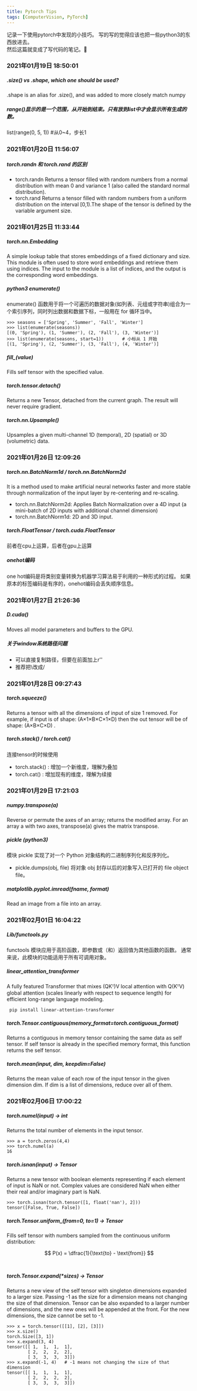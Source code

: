 ```yaml
---
title: Pytorch Tips
tags: [ComputerVision, PyTorch]
---
```


记录一下使用pytorch中发现的小技巧。
写的写的觉得应该也把一些python3的东西放进去。  
然后这篇就变成了写代码的笔记。🤦‍

### 2021年01月19日 18:50:01
##### .size() vs .shape, which one should be used?
  .shape is an alias for .size(), and was added to more closely match numpy
##### range()显示的是一个范围，从开始到结束。只有放到list中才会显示所有生成的数。
  list(range(0, 5, 1)) #从0~4，步长1

### 2021年01月20日 11:56:07
##### torch.randn 和 torch.rand 的区别
- torch.randn
  Returns a tensor filled with random numbers from a normal distribution with mean 0 and variance 1 (also called the standard normal distribution).
- torch.rand
  Returns a tensor filled with random numbers from a uniform distribution on the interval [0,1).The shape of the tensor is defined by the variable argument size.

### 2021年01月25日 11:33:44
##### torch.nn.Embedding
A simple lookup table that stores embeddings of a fixed dictionary and size.  
This module is often used to store word embeddings and retrieve them using indices. The input to the module is a list of indices, and the output is the corresponding word embeddings.
##### python3 enumerate()
enumerate() 函数用于将一个可遍历的数据对象(如列表、元组或字符串)组合为一个索引序列，同时列出数据和数据下标，一般用在 for 循环当中。
  ```
  >>> seasons = ['Spring', 'Summer', 'Fall', 'Winter']
  >>> list(enumerate(seasons))
  [(0, 'Spring'), (1, 'Summer'), (2, 'Fall'), (3, 'Winter')]
  >>> list(enumerate(seasons, start=1))       # 小标从 1 开始
  [(1, 'Spring'), (2, 'Summer'), (3, 'Fall'), (4, 'Winter')]
  ```
##### fill_(value)
Fills self tensor with the specified value.
##### torch.tensor.detach()
Returns a new Tensor, detached from the current graph.
The result will never require gradient.
##### torch.nn.Upsample()
Upsamples a given multi-channel 1D (temporal), 2D (spatial) or 3D (volumetric) data.

### 2021年01月26日 12:09:26
##### torch.nn.BatchNorm1d / torch.nn.BatchNorm2d
It is a method used to make artificial neural networks faster and more stable through normalization of the input layer by re-centering and re-scaling.
  - torch.nn.BatchNorm2d: Applies Batch Normalization over a 4D input (a mini-batch of 2D inputs with additional channel dimension)
  - torch.nn.BatchNorm1d: 2D and 3D input.
##### torch.FloatTensor / torch.cuda.FloatTensor
前者在cpu上运算，后者在gpu上运算
##### onehot编码
one hot编码是将类别变量转换为机器学习算法易于利用的一种形式的过程。
如果原本的标签编码是有序的，onehot编码会丢失顺序信息。

### 2021年01月27日 21:26:36
##### D.cuda()
Moves all model parameters and buffers to the GPU.
##### 关于window系统路径问题
  - 可以直接复制路径，但要在前面加上r''
  - 推荐把\改成/

### 2021年01月28日 09:27:43
##### torch.squeeze()
Returns a tensor with all the dimensions of input of size 1 removed.
For example, if input is of shape: (A×1×B×C×1×D) then the out tensor will be of shape: (A×B×C×D) .
##### torch.stack() / torch.cat()
连接tensor的时候使用
  - torch.stack() : 增加一个新维度，理解为叠加
  - torch.cat() : 增加现有的维度，理解为续接

### 2021年01月29日 17:21:03
##### numpy.transpose(a)
Reverse or permute the axes of an array; returns the modified array.
For an array a with two axes, transpose(a) gives the matrix transpose.
##### pickle (python3)
模块 pickle 实现了对一个 Python 对象结构的二进制序列化和反序列化。  
  - pickle.dumps(obj, file)
  将对象 obj 封存以后的对象写入已打开的 file object file。
##### matplotlib.pyplot.imread(fname, format)
Read an image from a file into an array.

### 2021年02月01日 16:04:22
##### Lib/functools.py
functools 模块应用于高阶函数，即参数或（和）返回值为其他函数的函数。 
通常来说，此模块的功能适用于所有可调用对象。
##### linear_attention_transformer
A fully featured Transformer that mixes (QKᵀ)V local attention with Q(KᵀV) global attention (scales linearly with respect to sequence length) for efficient long-range language modeling.
``` 
 pip install linear-attention-transformer
```
##### torch.Tensor.contiguous(memory_format=torch.contiguous_format)
Returns a contiguous in memory tensor containing the same data as self tensor. If self tensor is already in the specified memory format, this function returns the self tensor.
##### torch.mean(input, dim, keepdim=False)
Returns the mean value of each row of the input tensor in the given dimension dim. If dim is a list of dimensions, reduce over all of them.


### 2021年02月06日 17:00:22
##### torch.numel(input) → int
Returns the total number of elements in the input tensor.
```
>>> a = torch.zeros(4,4)
>>> torch.numel(a)
16
```

##### torch.isnan(input) → Tensor
Returns a new tensor with boolean elements representing if each element of input is NaN or not. Complex values are considered NaN when either their real and/or imaginary part is NaN.
```
>>> torch.isnan(torch.tensor([1, float('nan'), 2]))
tensor([False, True, False])
```

##### torch.Tensor.uniform_(from=0, to=1) → Tensor
Fills self tensor with numbers sampled from the continuous uniform distribution:

$$
P(x) = \dfrac{1}{\text{to} - \text{from}}
$$
​	
##### torch.Tensor.expand(*sizes) → Tensor
Returns a new view of the self tensor with singleton dimensions expanded to a larger size.
Passing -1 as the size for a dimension means not changing the size of that dimension.
Tensor can be also expanded to a larger number of dimensions, and the new ones will be appended at the front. For the new dimensions, the size cannot be set to -1.
```
>>> x = torch.tensor([[1], [2], [3]])
>>> x.size()
torch.Size([3, 1])
>>> x.expand(3, 4)
tensor([[ 1,  1,  1,  1],
        [ 2,  2,  2,  2],
        [ 3,  3,  3,  3]])
>>> x.expand(-1, 4)   # -1 means not changing the size of that dimension
tensor([[ 1,  1,  1,  1],
        [ 2,  2,  2,  2],
        [ 3,  3,  3,  3]])
```


